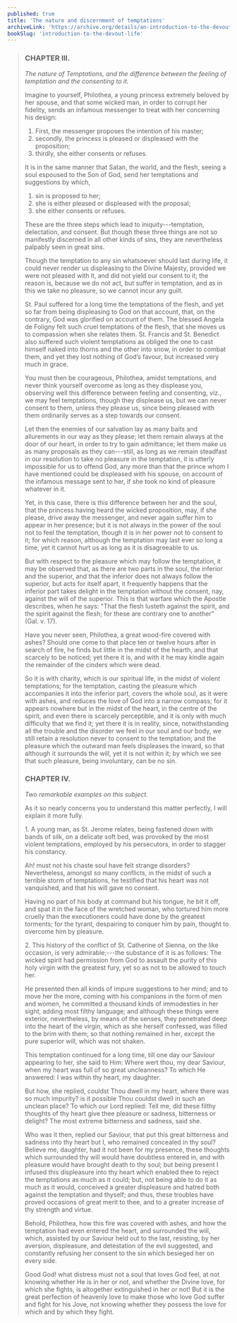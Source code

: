 ```yaml
---
published: true
title: 'The nature and discernment of temptations'
archiveLink: 'https://archive.org/details/an-introduction-to-the-devout-life/page/224?view=theater'
bookSlug: 'introduction-to-the-devout-life'
---
```


> ### CHAPTER III.
>
> *The nature of Temptations, and the difference between the feeling of temptation and the consenting to it.*
>
> Imagine to yourself, Philothea, a young princess extremely beloved by her spouse, and that some wicked man, in order to corrupt her fidelity, sends an infamous messenger to treat with her concerning his design:
>
> 1. First, the messenger proposes the intention of his master;
> 2. secondly, the princess is pleased or displeased with the proposition;
> 3. thirdly, she either consents or refuses.
>
> It is in the same manner that Satan, the world, and the flesh, seeing a soul espoused to the Son of God, send her temptations and suggestions by which,
>
> 1. sin is proposed to her;
> 2. she is either pleased or displeased with the proposal;
> 3. she either consents or refuses.
>
> These are the three steps which lead to iniquity---temptation, delectation, and consent. But though these three things are not so manifestly discerned in all other kinds of sins, they are nevertheless palpably seen in great sins.
>
> Though the temptation to any sin whatsoever should last during life, it could never render us displeasing to the Divine Majesty, provided we were not pleased with it, and did not yield our consent to it; the reason is, because we do not act, but suffer in temptation, and as in this we take no pleasure, so we cannot incur any guilt.
>
> St. Paul suffered for a long time the temptations of the flesh, and yet so far from being displeasing to God on that account, that, on the contrary, God was glorified on account of them. The blessed Angela de Foligny felt such cruel temptations of the flesh, that she moves us to compassion when she relates them. St. Francis and St. Benedict also suffered such violent temptations as obliged the one to cast himself naked into thorns and the other into snow, in order to combat them, and yet they lost nothing of God’s favour, but increased very much in grace.
>
> You must then be courageous, Philothea, amidst temptations, and never think yourself overcome as long as they displease you, observing well this difference between feeling and consenting, viz., we may feel temptations, though they displease us, but we can never consent to them, unless they please us, since being pleased with them ordinarily serves as a step towards our consent.
>
> Let then the enemies of our salvation lay as many baits and allurements in our way as they please; let them remain always at the door of our heart, in order to try to gain admittance; let them make us as many proposals as they can---still, as long as we remain steadfast in our resolution to take no pleasure in the temptation, it is utterly impossible for us to offend God, any more than that the prince whom I have mentioned could be displeased with his spouse, on account of the infamous message sent to her, if she took no kind of pleasure whatever in it.
>
> Yet, in this case, there is this difference between her and the soul, that the princess having heard the wicked proposition, may, if she please, drive away the messenger, and never again suffer him to appear in her presence; but it is not always in the power of the soul not to feel the temptation, though it is in her power not to consent to it; for which reason, although the temptation may last ever so long a time, yet it cannot hurt us as long as it is disagreeable to us.
>
> But with respect to the pleasure which may follow the temptation, it may be observed that, as there are two parts in the soul, the inferior and the superior, and that the inferior does not always follow the superior, but acts for itself apart, it frequently happens that the inferior part takes delight in the temptation without the consent, nay, against the will of the superior. This is that warfare which the Apostle describes, when he says: "That the flesh lusteth against the spirit, and the spirit against the flesh; for these are contrary one to another" (Gal. v. 17).
>
> Have you never seen, Philothea, a great wood-fire covered with ashes? Should one come to that place ten or twelve hours after in search of fire, he finds but little in the midst of the hearth, and that scarcely to be noticed; yet there it is, and with it he may kindle again the remainder of the cinders which were dead.
>
> So it is with charity, which is our spiritual life, in the midst of violent temptations; for the temptation, casting the pleasure which accompanies it into the inferior part, covers the whole soul, as it were with ashes, and reduces the love of God into a narrow compass; for it appears nowhere but in the midst of the heart, in the centre of the spirit, and even there is scarcely perceptible, and it is only with much difficulty that we find it; yet there it is in reality, since, notwithstanding all the trouble and the disorder we feel in our soul and our body, we still retain a resolution never to consent to the temptation; and the pleasure which the outward man feels displeases the inward, so that although it surrounds the will, yet it is not within it; by which we see that such pleasure, being involuntary, can be no sin.
>
> ### CHAPTER IV.
>
> *Two remarkable examples on this subject.*
>
> As it so nearly concerns you to understand this matter perfectly, I will explain it more fully.
>
> 1\. A young man, as St. Jerome relates, being fastened down with bands of silk, on a delicate soft bed, was provoked by the most violent temptations, employed by his persecutors, in order to stagger his constancy.
>
> Ah! must not his chaste soul have felt strange disorders? Nevertheless, amongst so many conflicts, in the midst of such a terrible storm of temptations, he testified that his heart was not vanquished, and that his will gave no consent.
>
> Having no part of his body at command but his tongue, he bit it off, and spat it in the face of the wretched woman, who tortured him more cruelly than the executioners could have done by the greatest torments; for the tyrant, despairing to conquer him by pain, thought to overcome him by pleasure.
>
> 2\. This history of the conflict of St. Catherine of Sienna, on the like occasion, is very admirable;---the substance of it is as follows: The wicked spirit had permission from God to assault the purity of this holy virgin with the greatest fury, yet so as not to be allowed to touch her.
>
> He presented then all kinds of impure suggestions to her mind; and to move her the more, coming with his companions in the form of men and women, he committed a thousand kinds of immodesties in her sight, adding most filthy language; and although these things were exterior, nevertheless, by means of the senses, they penetrated deep into the heart of the virgin, which as she herself confessed, was filled to the brim with them; so that nothing remained in her, except the pure superior will, which was not shaken.
>
> This temptation continued for a long time, till one day our Saviour appearing to her, she said to Him: Where wert thou, my dear Saviour, when my heart was full of so great uncleanness? To which He answered: I was within thy heart, my daughter.
>
> But how, she replied, couldst Thou dwell in my heart, where there was so much impurity? is it possible Thou couldst dwell in such an unclean place? To which our Lord replied: Tell me, did these filthy thoughts of thy heart give thee pleasure or sadness, bitterness or delight? The most extreme bitterness and sadness, said she.
>
> Who was it then, replied our Saviour, that put this great bitterness and sadness into thy heart but I, who remained concealed in thy soul? Believe me, daughter, had it not been for my presence, these thoughts which surrounded thy will would have doubtless entered in, and with pleasure would have brought death to thy soul; but being present I infused this displeasure into thy heart which enabled thee to reject the temptations as much as it could; but, not being able to do it as much as it would, conceived a greater displeasure and hatred both against the temptation and thyself; and thus, these troubles have proved occasions of great merit to thee, and to a greater increase of thy strength and virtue.
>
> Behold, Philothea, how this fire was covered with ashes, and how the temptation had even entered the heart, and surrounded the will, which, assisted by our Saviour held out to the last, resisting, by her aversion, displeasure, and detestation of the evil suggested, and constantly refusing her consent to the sin which besieged her on every side.
>
> Good God! what distress must not a soul that loves God feel, at not knowing whether He is in her or not, and whether the Divine love, for which she fights, is altogether extinguished in her or not! But it is the great perfection of heavenly love to make those who love God suffer and fight for his Jove, not knowing whether they possess the love for which and by which they fight.
